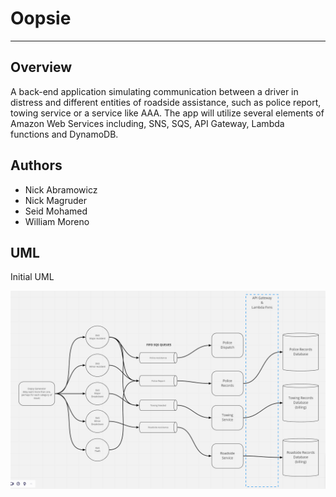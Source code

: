 # Oopsie
---

## Overview

A back-end application simulating communication between a driver in distress and different entities of roadside assistance, such as police report, towing service or a service like AAA. The app will utilize several elements of Amazon Web Services including, SNS, SQS, API Gateway, Lambda functions and DynamoDB.

## Authors
- Nick Abramowicz
- Nick Magruder
- Seid Mohamed
- William Moreno

## UML

Initial UML

![Preliminary Whiteboard](./assets/project-uml.PNG)